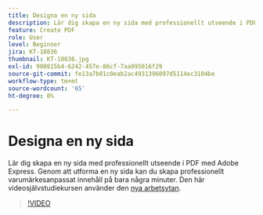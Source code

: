 ```yaml
---
title: Designa en ny sida
description: Lär dig skapa en ny sida med professionellt utseende i PDF med Adobe Express
feature: Create PDF
role: User
level: Beginner
jira: KT-10836
thumbnail: KT-10836.jpg
exl-id: 900815b4-6242-457e-86cf-7aa995016f29
source-git-commit: fe13a7b01c0eab2ac4931396097d5114ec3104be
workflow-type: tm+mt
source-wordcount: '65'
ht-degree: 0%

---
```


# Designa en ny sida

Lär dig skapa en ny sida med professionellt utseende i PDF med Adobe Express. Genom att utforma en ny sida kan du skapa professionellt varumärkesanpassat innehåll på bara några minuter. Den här videosjälvstudiekursen använder den [nya arbetsytan](new-workspace.md).

>[!VIDEO](https://video.tv.adobe.com/v/347331?quality=12&learn=on&hidetitle=true)
